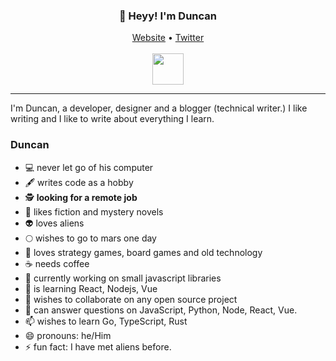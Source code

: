 <h3 align="center">👋 Heyy! I'm Duncan</h3>
<p align="center">
  <a href="https://dephraiim.now.sh">Website</a> •
  <a href="https://twitter.com/dephraiim">Twitter</a> <br><br>
  <img src="https://github.com/egoist/egoist/raw/master/balloon.gif" width="50">
</p>

---

I'm Duncan, a developer, designer and a blogger (technical writer.) I like writing and I like to write about everything I learn.

### Duncan

- 💻 never let go of his computer
- 🖋 writes code as a hobby
- 🕵 **looking for a remote job**
- 📖 likes fiction and mystery novels
- 👽 loves aliens
- 🌕 wishes to go to mars one day
- 👾 loves strategy games, board games and old technology
- ☕ needs coffee
- 🔭 currently working on small javascript libraries
- 🌱 is learning React, Nodejs, Vue
- 👯 wishes to collaborate on any open source project
- 💬 can answer questions on JavaScript, Python, Node, React, Vue.
- 📫 wishes to learn Go, TypeScript, Rust
- 😄 pronouns: he/Him
- ⚡ fun fact: I have met aliens before.
